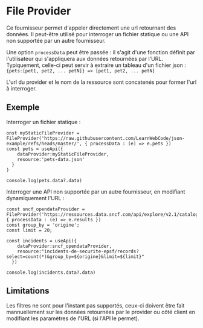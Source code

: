 # File Provider

Ce fournisseur permet d'appeler directement une url retournant des données.
Il peut-être utilisé pour interroger un fichier statique ou une API non supportée par un autre fournisseur.

Une option `processData` peut être passée : il s'agit d'une fonction définit par l'utilisateur qui s'appliquera aux données
retournées par l'URL. Typiquement, celle-ci peut servir à extraire un tableau d'un fichier json : `{pets:[pet1, pet2, ... petN]} => [pet1, pet2, ... petN]`

L'url du provider et le nom de la ressource sont concatenés pour former l'url à interroger.

## Exemple

Interroger un fichier statique :

```tsx
onst myStaticFileProvider = FileProvider('https://raw.githubusercontent.com/LearnWebCode/json-example/refs/heads/master/', { processData : (e) => e.pets })
const pets = useApi({
    dataProvider:myStaticFileProvider,
    resource:'pets-data.json'
  }
)

console.log(pets.data?.data)
```

Interroger une API non supportée par un autre fournisseur, en modifiant dynamiquement l'URL :

```tsx
const sncf_opendataProvider = FileProvider('https://ressources.data.sncf.com/api/explore/v2.1/catalog/datasets/',{ processData : (e) => e.results })
const group_by = 'origine';
const limit = 20;

const incidents = useApi({
    dataProvider:sncf_opendataProvider,
    resource:"incidents-de-securite-epsf/records?select=count(*)&group_by=${origine}&limit=${limit}"
  })

console.log(incidents.data?.data)
```

## Limitations

Les filtres ne sont pour l'instant pas supportés, ceux-ci doivent être fait mannuellement sur les données retournées par le provider ou côté client en modifiant les paramètres de l'URL (si l'API le permet).